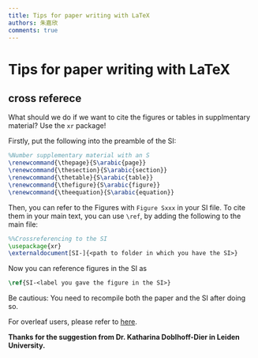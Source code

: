 ```yaml
---
title: Tips for paper writing with LaTeX
authors: 朱嘉欣
comments: true
---
```


# Tips for paper writing with LaTeX

## cross referece

What should we do if we want to cite the figures or tables in supplmentary material? Use the `xr` package!

Firstly, put the following into the preamble of the SI:

```latex
%Number supplementary material with an S
\renewcommand{\thepage}{S\arabic{page}}
\renewcommand{\thesection}{S\arabic{section}} 
\renewcommand{\thetable}{S\arabic{table}} 
\renewcommand{\thefigure}{S\arabic{figure}}
\renewcommand{\theequation}{S\arabic{equation}}
```

Then, you can refer to the Figures with `Figure Sxxx` in your SI file. To cite them in your main text, you can use `\ref`, by adding the following to the main file:

```latex
%%Crossreferencing to the SI
\usepackage{xr}
\externaldocument[SI-]{<path to folder in which you have the SI>}
```

Now you can reference figures in the SI as 

```latex
\ref{SI-<label you gave the figure in the SI>}
```

Be cautious: You need to recompile both the paper and the SI after doing so.

For overleaf users, please refer to [here](https://www.overleaf.com/learn/how-to/Cross_referencing_with_the_xr_package_in_Overleaf).

**Thanks for the suggestion from Dr. Katharina Doblhoff-Dier in Leiden University.**

